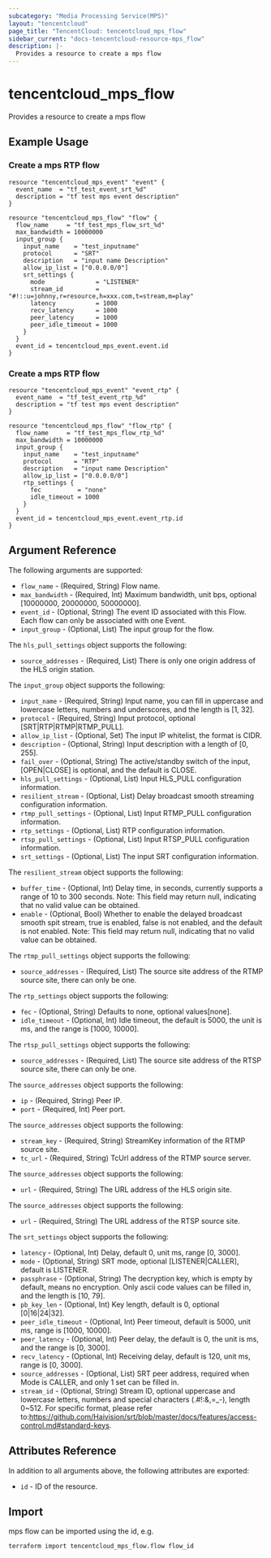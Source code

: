 ```yaml
---
subcategory: "Media Processing Service(MPS)"
layout: "tencentcloud"
page_title: "TencentCloud: tencentcloud_mps_flow"
sidebar_current: "docs-tencentcloud-resource-mps_flow"
description: |-
  Provides a resource to create a mps flow
---
```


# tencentcloud_mps_flow

Provides a resource to create a mps flow

## Example Usage

### Create a mps RTP flow

```hcl
resource "tencentcloud_mps_event" "event" {
  event_name  = "tf_test_event_srt_%d"
  description = "tf test mps event description"
}

resource "tencentcloud_mps_flow" "flow" {
  flow_name     = "tf_test_mps_flow_srt_%d"
  max_bandwidth = 10000000
  input_group {
    input_name    = "test_inputname"
    protocol      = "SRT"
    description   = "input name Description"
    allow_ip_list = ["0.0.0.0/0"]
    srt_settings {
      mode              = "LISTENER"
      stream_id         = "#!::u=johnny,r=resource,h=xxx.com,t=stream,m=play"
      latency           = 1000
      recv_latency      = 1000
      peer_latency      = 1000
      peer_idle_timeout = 1000
    }
  }
  event_id = tencentcloud_mps_event.event.id
}
```

### Create a mps RTP flow

```hcl
resource "tencentcloud_mps_event" "event_rtp" {
  event_name  = "tf_test_event_rtp_%d"
  description = "tf test mps event description"
}

resource "tencentcloud_mps_flow" "flow_rtp" {
  flow_name     = "tf_test_mps_flow_rtp_%d"
  max_bandwidth = 10000000
  input_group {
    input_name    = "test_inputname"
    protocol      = "RTP"
    description   = "input name Description"
    allow_ip_list = ["0.0.0.0/0"]
    rtp_settings {
      fec          = "none"
      idle_timeout = 1000
    }
  }
  event_id = tencentcloud_mps_event.event_rtp.id
}
```

## Argument Reference

The following arguments are supported:

* `flow_name` - (Required, String) Flow name.
* `max_bandwidth` - (Required, Int) Maximum bandwidth, unit bps, optional [10000000, 20000000, 50000000].
* `event_id` - (Optional, String) The event ID associated with this Flow. Each flow can only be associated with one Event.
* `input_group` - (Optional, List) The input group for the flow.

The `hls_pull_settings` object supports the following:

* `source_addresses` - (Required, List) There is only one origin address of the HLS origin station.

The `input_group` object supports the following:

* `input_name` - (Required, String) Input name, you can fill in uppercase and lowercase letters, numbers and underscores, and the length is [1, 32].
* `protocol` - (Required, String) Input protocol, optional [SRT|RTP|RTMP|RTMP_PULL].
* `allow_ip_list` - (Optional, Set) The input IP whitelist, the format is CIDR.
* `description` - (Optional, String) Input description with a length of [0, 255].
* `fail_over` - (Optional, String) The active/standby switch of the input, [OPEN|CLOSE] is optional, and the default is CLOSE.
* `hls_pull_settings` - (Optional, List) Input HLS_PULL configuration information.
* `resilient_stream` - (Optional, List) Delay broadcast smooth streaming configuration information.
* `rtmp_pull_settings` - (Optional, List) Input RTMP_PULL configuration information.
* `rtp_settings` - (Optional, List) RTP configuration information.
* `rtsp_pull_settings` - (Optional, List) Input RTSP_PULL configuration information.
* `srt_settings` - (Optional, List) The input SRT configuration information.

The `resilient_stream` object supports the following:

* `buffer_time` - (Optional, Int) Delay time, in seconds, currently supports a range of 10 to 300 seconds. Note: This field may return null, indicating that no valid value can be obtained.
* `enable` - (Optional, Bool) Whether to enable the delayed broadcast smooth spit stream, true is enabled, false is not enabled, and the default is not enabled. Note: This field may return null, indicating that no valid value can be obtained.

The `rtmp_pull_settings` object supports the following:

* `source_addresses` - (Required, List) The source site address of the RTMP source site, there can only be one.

The `rtp_settings` object supports the following:

* `fec` - (Optional, String) Defaults to none, optional values[none].
* `idle_timeout` - (Optional, Int) Idle timeout, the default is 5000, the unit is ms, and the range is [1000, 10000].

The `rtsp_pull_settings` object supports the following:

* `source_addresses` - (Required, List) The source site address of the RTSP source site, there can only be one.

The `source_addresses` object supports the following:

* `ip` - (Required, String) Peer IP.
* `port` - (Required, Int) Peer port.

The `source_addresses` object supports the following:

* `stream_key` - (Required, String) StreamKey information of the RTMP source site.
* `tc_url` - (Required, String) TcUrl address of the RTMP source server.

The `source_addresses` object supports the following:

* `url` - (Required, String) The URL address of the HLS origin site.

The `source_addresses` object supports the following:

* `url` - (Required, String) The URL address of the RTSP source site.

The `srt_settings` object supports the following:

* `latency` - (Optional, Int) Delay, default 0, unit ms, range [0, 3000].
* `mode` - (Optional, String) SRT mode, optional [LISTENER|CALLER], default is LISTENER.
* `passphrase` - (Optional, String) The decryption key, which is empty by default, means no encryption. Only ascii code values can be filled in, and the length is [10, 79].
* `pb_key_len` - (Optional, Int) Key length, default is 0, optional [0|16|24|32].
* `peer_idle_timeout` - (Optional, Int) Peer timeout, default is 5000, unit ms, range is [1000, 10000].
* `peer_latency` - (Optional, Int) Peer delay, the default is 0, the unit is ms, and the range is [0, 3000].
* `recv_latency` - (Optional, Int) Receiving delay, default is 120, unit ms, range is [0, 3000].
* `source_addresses` - (Optional, List) SRT peer address, required when Mode is CALLER, and only 1 set can be filled in.
* `stream_id` - (Optional, String) Stream ID, optional uppercase and lowercase letters, numbers and special characters (.#!:&amp;,=_-), length 0~512. For specific format, please refer to:https://github.com/Haivision/srt/blob/master/docs/features/access-control.md#standard-keys.

## Attributes Reference

In addition to all arguments above, the following attributes are exported:

* `id` - ID of the resource.



## Import

mps flow can be imported using the id, e.g.

```
terraform import tencentcloud_mps_flow.flow flow_id
```


